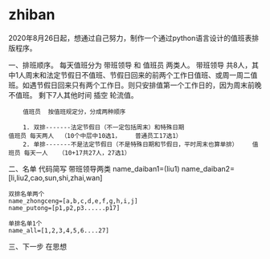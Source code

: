 # zhiban
2020年8月26日起，想通过自己努力，制作一个通过python语言设计的值班表排版程序。

一、排班顺序。
    每天值班分为  带班领导  和  值班员   两类人。
        带班领导 共8人，其中1人周末和法定节假日不值班、节假日回来的前两个工作日值班、或周一周二值班。如遇节假日回来只有两个工作日。则只安排值第一个工作日的，因为周末前晚不值班。
        剩下7人其他时间 插空  轮流值。
    
        值班员  按值班规定分，分成两种顺序
    
        1. 双排-------法定节假日（不一定包括周末）和特殊日期                    值班员 每天两人  （10个中层中10选1，    普通员工17选1）
        2. 单排-------不是法定节假日（不是特殊日期和节假日，平时周末也算单排）    值班员 每天一人   （10+17共27人，27选1）

二、名单
    代码简写 带班领导两类
    name_daiban1=(liu1)
    name_daiban2=[li,liu2,cao,sun,shi,zhai,wan]    
    
    双排名单两个
    name_zhongceng=[a,b,c,d,e,f,g,h,i,j]
    name_putong=[p1,p2,p3......p17]
    
    单排名单1个
    name_all=[1,2,3,4,5,6....27]

三、下一步 在思想
   
